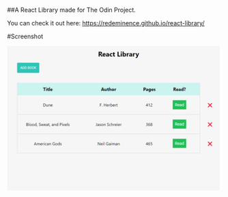 ##A React Library made for The Odin Project.

You can check it out here:
https://redeminence.github.io/react-library/

#Screenshot

<kbd>
  <img src="img/react-library-screenshot.png" alt="React Library Screenshot">
</kbd>
